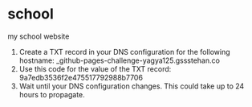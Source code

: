 # school
my school website
1. Create a TXT record in your DNS configuration for the following hostname: _github-pages-challenge-yagya125.gssstehan.co
2. Use this code for the value of the TXT record: 9a7edb3536f2e475517792988b7706
3. Wait until your DNS configuration changes. This could take up to 24 hours to propagate.
